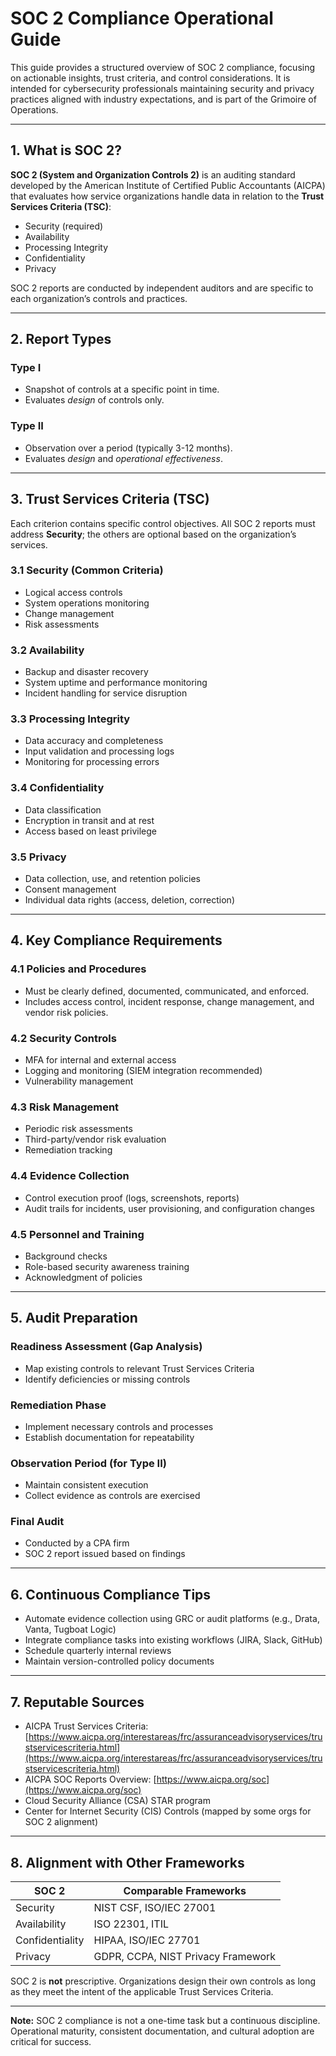 # SOC 2 Compliance Operational Guide

This guide provides a structured overview of SOC 2 compliance, focusing on actionable insights, trust criteria, and control considerations. It is intended for cybersecurity professionals maintaining security and privacy practices aligned with industry expectations, and is part of the Grimoire of Operations.

---

## 1. What is SOC 2?

**SOC 2 (System and Organization Controls 2)** is an auditing standard developed by the American Institute of Certified Public Accountants (AICPA) that evaluates how service organizations handle data in relation to the **Trust Services Criteria (TSC)**:

* Security (required)
* Availability
* Processing Integrity
* Confidentiality
* Privacy

SOC 2 reports are conducted by independent auditors and are specific to each organization’s controls and practices.

---

## 2. Report Types

### Type I

* Snapshot of controls at a specific point in time.
* Evaluates *design* of controls only.

### Type II

* Observation over a period (typically 3-12 months).
* Evaluates *design* and *operational effectiveness*.

---

## 3. Trust Services Criteria (TSC)

Each criterion contains specific control objectives. All SOC 2 reports must address **Security**; the others are optional based on the organization’s services.

### 3.1 Security (Common Criteria)

* Logical access controls
* System operations monitoring
* Change management
* Risk assessments

### 3.2 Availability

* Backup and disaster recovery
* System uptime and performance monitoring
* Incident handling for service disruption

### 3.3 Processing Integrity

* Data accuracy and completeness
* Input validation and processing logs
* Monitoring for processing errors

### 3.4 Confidentiality

* Data classification
* Encryption in transit and at rest
* Access based on least privilege

### 3.5 Privacy

* Data collection, use, and retention policies
* Consent management
* Individual data rights (access, deletion, correction)

---

## 4. Key Compliance Requirements

### 4.1 Policies and Procedures

* Must be clearly defined, documented, communicated, and enforced.
* Includes access control, incident response, change management, and vendor risk policies.

### 4.2 Security Controls

* MFA for internal and external access
* Logging and monitoring (SIEM integration recommended)
* Vulnerability management

### 4.3 Risk Management

* Periodic risk assessments
* Third-party/vendor risk evaluation
* Remediation tracking

### 4.4 Evidence Collection

* Control execution proof (logs, screenshots, reports)
* Audit trails for incidents, user provisioning, and configuration changes

### 4.5 Personnel and Training

* Background checks
* Role-based security awareness training
* Acknowledgment of policies

---

## 5. Audit Preparation

### Readiness Assessment (Gap Analysis)

* Map existing controls to relevant Trust Services Criteria
* Identify deficiencies or missing controls

### Remediation Phase

* Implement necessary controls and processes
* Establish documentation for repeatability

### Observation Period (for Type II)

* Maintain consistent execution
* Collect evidence as controls are exercised

### Final Audit

* Conducted by a CPA firm
* SOC 2 report issued based on findings

---

## 6. Continuous Compliance Tips

* Automate evidence collection using GRC or audit platforms (e.g., Drata, Vanta, Tugboat Logic)
* Integrate compliance tasks into existing workflows (JIRA, Slack, GitHub)
* Schedule quarterly internal reviews
* Maintain version-controlled policy documents

---

## 7. Reputable Sources

* AICPA Trust Services Criteria: [https://www.aicpa.org/interestareas/frc/assuranceadvisoryservices/trustservicescriteria.html](https://www.aicpa.org/interestareas/frc/assuranceadvisoryservices/trustservicescriteria.html)
* AICPA SOC Reports Overview: [https://www.aicpa.org/soc](https://www.aicpa.org/soc)
* Cloud Security Alliance (CSA) STAR program
* Center for Internet Security (CIS) Controls (mapped by some orgs for SOC 2 alignment)

---

## 8. Alignment with Other Frameworks

| SOC 2           | Comparable Frameworks              |
| --------------- | ---------------------------------- |
| Security        | NIST CSF, ISO/IEC 27001            |
| Availability    | ISO 22301, ITIL                    |
| Confidentiality | HIPAA, ISO/IEC 27701               |
| Privacy         | GDPR, CCPA, NIST Privacy Framework |

SOC 2 is **not** prescriptive. Organizations design their own controls as long as they meet the intent of the applicable Trust Services Criteria.

---

**Note:** SOC 2 compliance is not a one-time task but a continuous discipline. Operational maturity, consistent documentation, and cultural adoption are critical for success.
